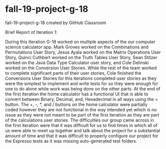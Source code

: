 # fall-19-project-g-18
fall-19-project-g-18 created by GitHub Classroom

Brief Report of Iteration 1:

During this Iteration G-18 worked on multiple aspects of the our computer science calculator app. Mark Groves worked on the Combinations and Permutations User Story, Jesus Ayala worked on the Matrix Operations User Story, Quinci Cuthbert worked on the Truth Tables User Story, Sean Stitzer worked on the Java Data Type Calculator user story, and Cole Delinski worked on the Conversion User Stories. While the rest  of the team worked to complete significant parts of their user stories, Cole finished the Conversions User Stories for this iterations completed user stories as they were the simplest to implement and write tests for so they were enough for one to do alone while work was being done on the other parts. At the end of the first iteration the home calculator has a functional UI that is able to convert between Binary, Decimal, and, Hexadecimal in all ways using the = button. The +, -, *, and / buttons on the home calculator were partially coded however they are not functional in the way intended yet which is no issue as they were not meant to be part of the first iteration as they are part of the calculations user stories. The difficulties our group came across in the first iteration were that it was difficult for us to find times in which all of us were able to meet up together and talk about the project for a substantial amount of time and that it was difficult to properly configure our project for the Espresso tests as it was missing auto-generated test folders.
